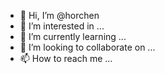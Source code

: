 - 👋 Hi, I’m @horchen
- 👀 I’m interested in ...
- 🌱 I’m currently learning ...
- 💞️ I’m looking to collaborate on ...
- 📫 How to reach me ...

<!---
horchen/horchen is a ✨ special ✨ repository because its `README.md` (this file) appears on your GitHub profile.
You can click the Preview link to take a look at your changes.
--->
